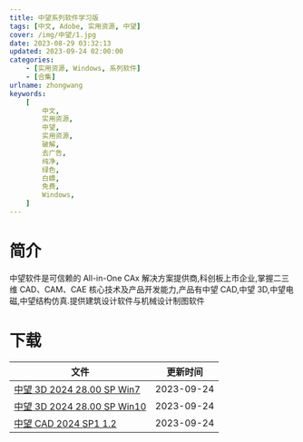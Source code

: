 ```yaml
---
title: 中望系列软件学习版
tags: [中文, Adobe, 实用资源, 中望]
cover: /img/中望/1.jpg
date: 2023-08-29 03:32:13
updated: 2023-09-24 02:00:00
categories:
    - [实用资源, Windows, 系列软件]
    - [合集]
urlname: zhongwang
keywords:
    [
        中文,
        实用资源,
        中望,
        实用资源,
        破解,
        去广告,
        纯净,
        绿色,
        白嫖,
        免费,
        Windows,
    ]
---
```


# 简介

中望软件是可信赖的 All-in-One CAx 解决方案提供商,科创板上市企业,掌握二三维 CAD、CAM、CAE 核心技术及产品开发能力,产品有中望 CAD,中望 3D,中望电磁,中望结构仿真.提供建筑设计软件与机械设计制图软件

# 下载

| 文件                                                                               | 更新时间   |
| ---------------------------------------------------------------------------------- | ---------- |
| [中望 3D 2024 28.00 SP Win7](/download/index.html?f=ZW3D2024-SP-Chs-Win7∕8.1.zip)  | 2023-09-24 |
| [中望 3D 2024 28.00 SP Win10](/download/index.html?f=ZW3D2024-SP-Chs-Win10∕11.zip) | 2023-09-24 |
| [中望 CAD 2024 SP1 1.2](/download/index.html?f=ZWCAD2024-SP1.zip)                  | 2023-09-24 |
